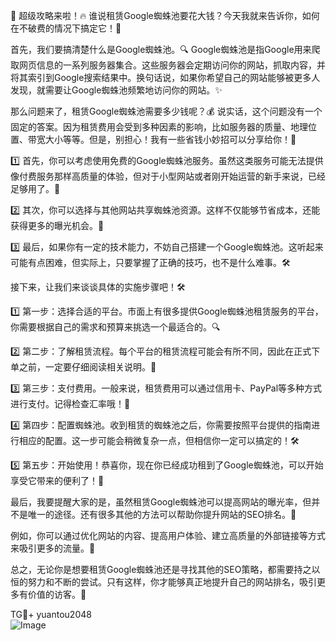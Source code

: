 🎉 超级攻略来啦！🔥 谁说租赁Google蜘蛛池要花大钱？今天我就来告诉你，如何在不破费的情况下搞定它！🚀

首先，我们要搞清楚什么是Google蜘蛛池。🔍 Google蜘蛛池是指Google用来爬取网页信息的一系列服务器集合。这些服务器会定期访问你的网站，抓取内容，并将其索引到Google搜索结果中。换句话说，如果你希望自己的网站能够被更多人发现，就需要让Google蜘蛛池频繁地访问你的网站。✨

那么问题来了，租赁Google蜘蛛池需要多少钱呢？💰 说实话，这个问题没有一个固定的答案。因为租赁费用会受到多种因素的影响，比如服务器的质量、地理位置、带宽大小等等。但是，别担心！我有一些省钱小妙招可以分享给你！👏

1️⃣ 首先，你可以考虑使用免费的Google蜘蛛池服务。虽然这类服务可能无法提供像付费服务那样高质量的体验，但对于小型网站或者刚开始运营的新手来说，已经足够用了。🌱

2️⃣ 其次，你可以选择与其他网站共享蜘蛛池资源。这样不仅能够节省成本，还能获得更多的曝光机会。🤝

3️⃣ 最后，如果你有一定的技术能力，不妨自己搭建一个Google蜘蛛池。这听起来可能有点困难，但实际上，只要掌握了正确的技巧，也不是什么难事。🛠️

接下来，让我们来谈谈具体的实施步骤吧！🛠️

1️⃣ 第一步：选择合适的平台。市面上有很多提供Google蜘蛛池租赁服务的平台，你需要根据自己的需求和预算来挑选一个最适合的。🔍

2️⃣ 第二步：了解租赁流程。每个平台的租赁流程可能会有所不同，因此在正式下单之前，一定要仔细阅读相关说明。📖

3️⃣ 第三步：支付费用。一般来说，租赁费用可以通过信用卡、PayPal等多种方式进行支付。记得检查汇率哦！💸

4️⃣ 第四步：配置蜘蛛池。收到租赁的蜘蛛池之后，你需要按照平台提供的指南进行相应的配置。这一步可能会稍微复杂一点，但相信你一定可以搞定的！🛠️

5️⃣ 第五步：开始使用！恭喜你，现在你已经成功租到了Google蜘蛛池，可以开始享受它带来的便利了！🎉

最后，我要提醒大家的是，虽然租赁Google蜘蛛池可以提高网站的曝光率，但并不是唯一的途径。还有很多其他的方法可以帮助你提升网站的SEO排名。🌈

例如，你可以通过优化网站的内容、提高用户体验、建立高质量的外部链接等方式来吸引更多的流量。🌟

总之，无论你是想要租赁Google蜘蛛池还是寻找其他的SEO策略，都需要持之以恒的努力和不断的尝试。只有这样，你才能够真正地提升自己的网站排名，吸引更多有价值的访客。💪

TG💪+ yuantou2048  
![Image](https://github.com/user-attachments/assets/42a5a4a5-fea9-4a1d-8aa0-73e57e430cca)